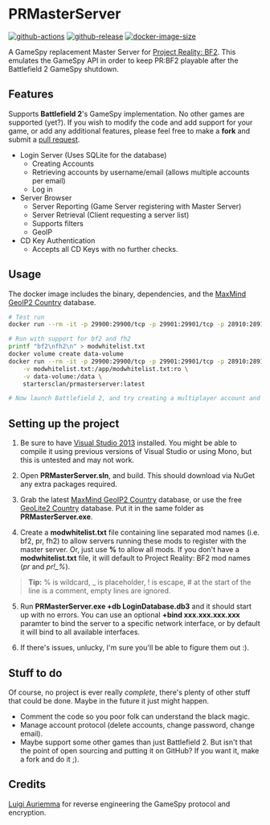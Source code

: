 # PRMasterServer

[![github-actions](https://github.com/startersclan/prmasterserver/workflows/ci-master-pr/badge.svg)](https://github.com/startersclan/prmasterserver/actions)
[![github-release](https://img.shields.io/github/v/release/startersclan/prmasterserver?style=flat-square)](https://github.com/startersclan/prmasterserver/releases/)
[![docker-image-size](https://img.shields.io/docker/image-size/startersclan/prmasterserver/latest)](https://hub.docker.com/r/startersclan/prmasterserver)

A GameSpy replacement Master Server for [Project Reality: BF2](http://www.realitymod.com). This emulates the GameSpy API in order to keep PR:BF2 playable after the Battlefield 2 GameSpy shutdown.

## Features

Supports **Battlefield 2**'s GameSpy implementation. No other games are supported (yet?). If you wish to modify the code and add support for your game, or add any additional features, please feel free to make a **fork** and submit a [pull request](https://help.github.com/articles/using-pull-requests).

- Login Server (Uses SQLite for the database)
    - Creating Accounts
    - Retrieving accounts by username/email (allows multiple accounts per email)
    - Log in
- Server Browser
    - Server Reporting (Game Server registering with Master Server)
    - Server Retrieval (Client requesting a server list)
    - Supports filters
    - GeoIP
- CD Key Authentication
    - Accepts all CD Keys with no further checks.

## Usage

The docker image includes the binary, dependencies, and the [MaxMind GeoIP2 Country](https://www.maxmind.com/en/country) database.

```sh
# Test run
docker run --rm -it -p 29900:29900/tcp -p 29901:29901/tcp -p 28910:28910/tcp -p 27900:27900/udp -p 29910:29910/udp startersclan/prmasterserver:latest

# Run with support for bf2 and fh2
printf "bf2\nfh2\n" > modwhitelist.txt
docker volume create data-volume
docker run --rm -it -p 29900:29900/tcp -p 29901:29901/tcp -p 28910:28910/tcp -p 27900:27900/udp -p 29910:29910/udp \
    -v modwhitelist.txt:/app/modwhitelist.txt:ro \
    -v data-volume:/data \
    startersclan/prmasterserver:latest

# Now launch Battlefield 2, and try creating a multiplayer account and logging in and out
```

## Setting up the project

1. Be sure to have [Visual Studio 2013](http://www.microsoft.com/en-us/download/details.aspx?id=40787) installed.  You might be able to compile it using previous versions of Visual Studio or using Mono, but this is untested and may not work.

2. Open **PRMasterServer.sln**, and build. This should download via NuGet any extra packages required.

3. Grab the latest [MaxMind GeoIP2 Country](https://www.maxmind.com/en/country) database, or use the free [GeoLite2 Country](http://dev.maxmind.com/geoip/geoip2/geolite2/) database. Put it in the same folder as **PRMasterServer.exe**.

4. Create a **modwhitelist.txt** file containing line separated mod names (i.e. bf2, pr, fh2) to allow servers running these mods to register with the master server. Or, just use **%** to allow all mods. If you don't have a **modwhitelist.txt** file, it will default to Project Reality: BF2 mod names (*pr* and *pr!_%*).
> **Tip:** % is wildcard, _ is placeholder, ! is escape, # at the start of the line is a comment, empty lines are ignored.

5. Run **PRMasterServer.exe +db LoginDatabase.db3** and it should start up with no errors. You can use an optional **+bind xxx.xxx.xxx.xxx** paramter to bind the server to a specific network interface, or by default it will bind to all available interfaces.

6. If there's issues, unlucky, I'm sure you'll be able to figure them out :).

## Stuff to do

Of course, no project is ever really *complete*, there's plenty of other stuff that could be done. Maybe in the future it just might happen.

- Comment the code so you poor folk can understand the black magic.
- Manage account protocol (delete accounts, change password, change email).
- Maybe support some other games than just Battlefield 2. But isn't that the point of open sourcing and putting it on GitHub? If you  want it, make a fork and do it ;).

## Credits

[Luigi Auriemma](http://aluigi.org) for reverse engineering the GameSpy protocol and encryption.
